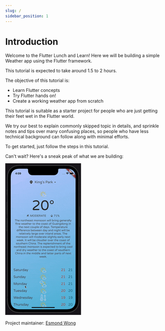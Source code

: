 ```yaml
---
slug: /
sidebar_position: 1
---
```


# Introduction

Welcome to the Flutter Lunch and Learn! Here we will be building a simple Weather app using the Flutter framework.

This tutorial is expected to take around 1.5 to 2 hours.

The objective of this tutorial is:
- Learn Flutter concepts
- Try Flutter hands on!
- Create a working weather app from scratch

This tutorial is suitable as a starter project for people who are just getting their feet wet in the Flutter world. 

We try our best to explain commonly skipped topic in details, and sprinkle notes and tips over many confusing places, so people who have less technical background can follow along with minimal efforts.

To get started, just follow the steps in this tutorial.

Can't wait? Here's a sneak peak of what we are building: 

![Demo](/img/docs/demo.gif)

Project maintainer: [Esmond Wong](https://github.com/camerash)
